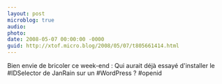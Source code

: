 ```yaml
---
layout: post
microblog: true
audio: 
photo: 
date: 2008-05-07 00:00:00 -0000
guid: http://xtof.micro.blog/2008/05/07/t805661414.html
---
```

Bien envie de bricoler ce week-end : Qui aurait déjà essayé d'installer le #IDSelector de JanRain sur un #WordPress ? #openid
